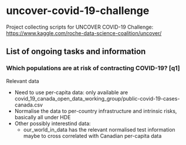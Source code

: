 # uncover-covid-19-challenge
Project collecting scripts for UNCOVER COVID-19 Challenge: https://www.kaggle.com/roche-data-science-coalition/uncover/ 

## List of ongoing tasks and information 

### Which populations are at risk of contracting COVID-19? [q1] 
Relevant data 
* Need to use per-capita data: only available are covid_19_canada_open_data_working_group/public-covid-19-cases-canada.csv 
* Normalise the data to per-country infrastructure and intrinsic risks, basically all under HDE
* Other possibly interestind data: 
  * our_world_in_data has the relevant normalised test information maybe to cross correlated with Canadian per-capita data 
